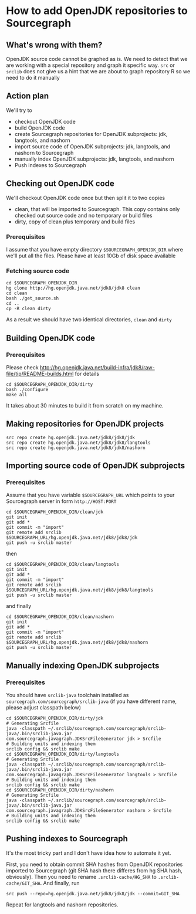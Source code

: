 # How to add OpenJDK repositories to Sourcegraph

## What's wrong with them?

OpenJDK source code cannot be graphed as is. We need to detect that we are working with a special repository and graph it specific way. `src` or `srclib` does not give us a hint that we are about to graph repository R so we need to do it manually

## Action plan

We'll try to
- checkout OpenJDK code
- build OpenJDK code
- create Sourcegraph repositories for OpenJDK subprojects: jdk, langtools, and nashorn
- import source code of OpenJDK subprojects: jdk, langtools, and nashorn to Sourcegraph
- manually index OpenJDK subprojects: jdk, langtools, and nashorn 
- Push indexes to Sourcegraph

## Checking out OpenJDK code

We'll checkout OpenJDK code once but then split it to two copies
- clean, that will be imported to Sourcegraph. This copy contains only checked out source code and no temporary or build files
- dirty, copy of clean plus temporary and build files

### Prerequisites
I assume that you have empty directory `$SOURCEGRAPH_OPENJDK_DIR` where we'll put all the files. Please have at least 10Gb of disk space available

### Fetching source code
```
cd $SOURCEGRAPH_OPENJDK_DIR
hg clone http://hg.openjdk.java.net/jdk8/jdk8 clean
cd clean
bash ./get_source.sh
cd ..
cp -R clean dirty
```
As a result we should have two identical directories, `clean` and `dirty`

## Building OpenJDK code

### Prerequisites
Please check http://hg.openjdk.java.net/build-infra/jdk8/raw-file/tip/README-builds.html for details

```
cd $SOURCEGRAPH_OPENJDK_DIR/dirty
bash ./configure
make all
```

It takes about 30 minutes to build it from scratch on my machine.

## Making repositories for OpenJDK projects

```
src repo create hg.openjdk.java.net/jdk8/jdk8/jdk
src repo create hg.openjdk.java.net/jdk8/jdk8/langtools
src repo create hg.openjdk.java.net/jdk8/jdk8/nashorn
```

## Importing source code of OpenJDK subprojects

### Prerequisites
Assume that you have variable `$SOURCEGRAPH_URL` which points to your Sourcegraph server in form `http://HOST:PORT`
```
cd $SOURCEGRAPH_OPENJDK_DIR/clean/jdk
git init
git add *
git commit -m "import"
git remote add srclib $SOURCEGRAPH_URL/hg.openjdk.java.net/jdk8/jdk8/jdk
git push -u srclib master
```
then
```
cd $SOURCEGRAPH_OPENJDK_DIR/clean/langtools
git init
git add *
git commit -m "import"
git remote add srclib $SOURCEGRAPH_URL/hg.openjdk.java.net/jdk8/jdk8/langtools
git push -u srclib master
```
and finally
```
cd $SOURCEGRAPH_OPENJDK_DIR/clean/nashorn
git init
git add *
git commit -m "import"
git remote add srclib $SOURCEGRAPH_URL/hg.openjdk.java.net/jdk8/jdk8/nashorn
git push -u srclib master
```

## Manually indexing OpenJDK subprojects

### Prerequisites
You should have `srclib-java` toolchain installed as `sourcegraph.com/sourcegraph/srclib-java` (if you have different name, please adjust classpath below)

```
cd $SOURCEGRAPH_OPENJDK_DIR/dirty/jdk
# Generating Srcfile
java -classpath ~/.srclib/sourcegraph.com/sourcegraph/srclib-java/.bin/srclib-java.jar com.sourcegraph.javagraph.JDKSrcFileGenerator jdk > Srcfile
# Building units and indexing them
srclib config && srclib make
cd $SOURCEGRAPH_OPENJDK_DIR/dirty/langtools
# Generating Srcfile
java -classpath ~/.srclib/sourcegraph.com/sourcegraph/srclib-java/.bin/srclib-java.jar com.sourcegraph.javagraph.JDKSrcFileGenerator langtools > Srcfile
# Building units and indexing them
srclib config && srclib make
cd $SOURCEGRAPH_OPENJDK_DIR/dirty/nashorn
# Generating Srcfile
java -classpath ~/.srclib/sourcegraph.com/sourcegraph/srclib-java/.bin/srclib-java.jar com.sourcegraph.javagraph.JDKSrcFileGenerator nashorn > Srcfile
# Building units and indexing them
srclib config && srclib make
```
## Pushing indexes to Sourcegraph

It's the most tricky part and I don't have idea how to automate it yet.

First, you need to obtain commit SHA hashes from OpenJDK repositories imported to Sourcegraph (git SHA hash there differes from hg SHA hash, obviously).
Then you need to rename `.srclib-cache/HG_SHA` to `.srclib-cache/GIT_SHA`.
And finally, run
```
src push --repo=hg.openjdk.java.net/jdk8/jdk8/jdk --commit=GIT_SHA
```
Repeat for langtools and nashorn repositories.



